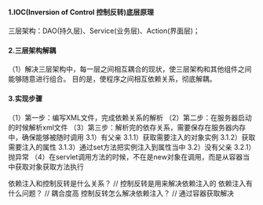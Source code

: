 #### 1.IOC(Inversion of Control 控制反转)底层原理   
   三层架构：DAO(持久层)、Service(业务层)、Action(界面层)；
#### 2.三层架构解耦
   （1）解决三层架构中，每一层之间相互耦合的现状，使三层架构和其他组件之间能够随意进行组合。
        目的是，使程序之间相互依赖关系，彻底解耦。
#### 3.实现步骤
   （1）第一步：编写XML文件，完成依赖关系的解析
   （2）第二步：在服务器启动的时候解析xml文件
   （3）第三步：解析完的依存关系，需要保存在服务器内存中，确保能够被随时调用
        3.1）有父亲
            3.1.1）获取需要注入的对象实例
            3.1.2）获取需要注入的属性
            3.1.3）通过set方法把实例注入到属性当中
        3.2）没有父亲
            3.2.1）抛异常
   （4）在servlet调用方法的时候，不在是new对象在调用，而是从容器当中获取对象获取方法执行
   
   依赖注入和控制反转是什么关系？ // 控制反转是用来解决依赖注入的
   依赖注入有什么问题？ // 耦合度高
   控制反转怎么解决依赖注入？ // 通过容器获取解决